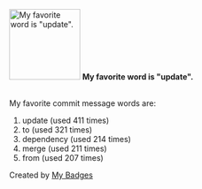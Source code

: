 <img src="https://my-badges.github.io/my-badges/favorite-word.png" alt="My favorite word is &quot;update&quot;." title="My favorite word is &quot;update&quot;." width="128">
<strong>My favorite word is &quot;update&quot;.</strong>
<br><br>

My favorite commit message words are:

1. update (used 411 times)
2. to (used 321 times)
3. dependency (used 214 times)
4. merge (used 211 times)
5. from (used 207 times)


Created by <a href="https://github.com/my-badges/my-badges">My Badges</a>
